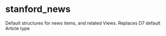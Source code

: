 stanford_news
=============

Default structures for news items, and related Views. Replaces D7 default Article type